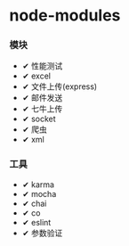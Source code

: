 # node-modules
### 模块
- ✔ 性能测试
- ✔ excel
- ✔ 文件上传(express)
- ✔ 邮件发送
- ✔ 七牛上传
- ✔ socket
- ✔ 爬虫
- ✔ xml
### 工具
- ✔ karma
- ✔ mocha
- ✔ chai
- ✔ co
- ✔ eslint
- ✔ 参数验证
